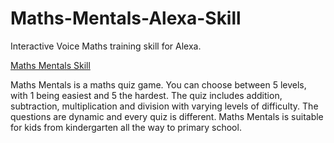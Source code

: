 # Maths-Mentals-Alexa-Skill
Interactive Voice Maths training skill for Alexa.

<a href="https://www.amazon.com.au/Roonga-Pty-Ltd-Maths-Mentals/dp/B07HGRLNJ8/">Maths Mentals Skill</a>

Maths Mentals is a maths quiz game. You can choose between 5 levels, with 1 being easiest and 5 the hardest. The quiz includes addition, subtraction, multiplication and division with varying levels of difficulty. The questions are dynamic and every quiz is different. Maths Mentals is suitable for kids from kindergarten all the way to primary school.
